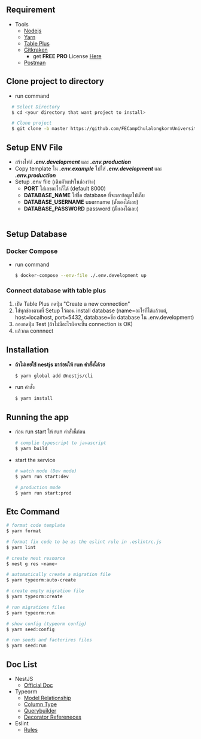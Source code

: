 ## Requirement

- Tools
  - [Nodejs](https://nodejs.org/en/download/)
  - [Yarn](https://yarnpkg.com/getting-started/install)
  - [Table Plus](https://tableplus.com)
  - [Gitkraken](https://www.gitkraken.com)
    - get **FREE PRO** License [Here](https://education.github.com/pack)
  - [Postman](https://www.postman.com/downloads/)

## Clone project to directory

- run command

```bash
  # Select Directory
  $ cd <your directory that want project to install>

  # Clone project
  $ git clone -b master https://github.com/FECampChulalongkornUniversity/FE-2021-Backend.git
```
## Setup ENV File

- สร้างไฟล์ **_.env.development_** และ **_.env.production_**
- Copy template ใน **_.env.example_** ไปใส่ **_.env.development_** และ **_.env.production_**
- Setup .env file (เติมตัวแปรในช่องว่าง)
  <br/>
  - **PORT** ใส่เลขอะไรก็ได้ (default 8000)<br/>
  - **DATABASE_NAME** ใส่ชื่อ database ที่จะเอาข้อมูลไปเก็บ<br/>
  - **DATABASE_USERNAME** username (ตั้งเองได้เลย)<br/>
  - **DATABASE_PASSWORD** password (ตั้งเองได้เลย)
  <br/>

## Setup Database

### Docker Compose
- run command 
  ```bash
  $ docker-compose --env-file ./.env.development up
  ```

### Connect database with table plus

1. เปิด Table Plus กดปุ่ม "Create a new connection"
2. ใส่ทุกช่องตามที่ Setup ไว้ตอน install database (name=อะไรก็ได้แล้วแต่, host=localhost, port=5432, database=ชื่อ database ใน .env.development)
3. ลองกดปุ่ม Test (ถ้าไม่มีอะไรผิดจะขึ้น connection is OK)
4. แล้วกด connnect



## Installation

- **ถ้าไม่เคยใช้ nestjs มาก่อนให้ run คำสั่งนี้ด้วย**
  ```bash
  $ yarn global add @nestjs/cli
  ```
- run คำสั่ง
  ```bash
  $ yarn install
  ```

## Running the app

- ก่อน run start ให้ run คำสั่งนี้ก่อน
  ```bash
  # complie typescript to javascript
  $ yarn build
  ```
- start the service

  ```bash
  # watch mode (Dev mode)
  $ yarn run start:dev

  # production mode
  $ yarn run start:prod
  ```

## Etc Command

  ```bash
  # format code template
  $ yarn format

  # format fix code to be as the eslint rule in .eslintrc.js
  $ yarn lint

  # create nest resource
  $ nest g res <name>

  # automatically create a migration file
  $ yarn typeorm:auto-create

  # create empty migration file
  $ yarn typeorm:create

  # run migrations files
  $ yarn typeorm:run

  # show config (typeorm config)
  $ yarn seed:config

  # run seeds and factorires files
  $ yarn seed:run
  ```

## Doc List

- NestJS
  - [Official Doc](https://docs.nestjs.com)
- Typeorm
  - [Model Relationship](https://typeorm.io/#/relations)
  - [Column Type](https://typeorm.io/#/entities/#Column%20types)
  - [Querybuilder](https://typeorm.io/#/select-query-builder)
  - [Decorator Refereneces](https://typeorm.io/#/decorator-reference)
- Eslint
  - [Rules](https://eslint.org/docs/rules/)
